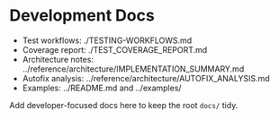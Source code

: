 # Development Docs

- Test workflows: ./TESTING-WORKFLOWS.md
- Coverage report: ./TEST_COVERAGE_REPORT.md
- Architecture notes: ../reference/architecture/IMPLEMENTATION_SUMMARY.md
- Autofix analysis: ../reference/architecture/AUTOFIX_ANALYSIS.md
- Examples: ../README.md and ../examples/

Add developer-focused docs here to keep the root `docs/` tidy.
